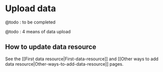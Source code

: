 # Upload data

@todo : to be completed

@todo : 4 means of data upload

## How to update data resource

See the [[First data resource|First-data-resource]] and [[Other ways to add data resource|Other-ways-to-add-data-resource]] pages.
